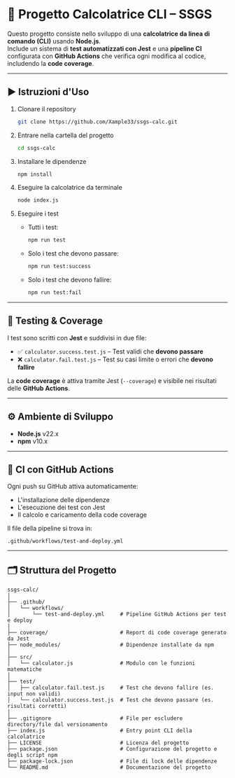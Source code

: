 
# 🧮 Progetto Calcolatrice CLI – SSGS

Questo progetto consiste nello sviluppo di una **calcolatrice da linea di comando (CLI)** usando **Node.js**.  
Include un sistema di **test automatizzati con Jest** e una **pipeline CI** configurata con **GitHub Actions** che verifica ogni modifica al codice, includendo la **code coverage**.

---

## ▶️ Istruzioni d'Uso

1. Clonare il repository  
   ```bash
   git clone https://github.com/Xample33/ssgs-calc.git
   ```

2. Entrare nella cartella del progetto  
   ```bash
   cd ssgs-calc
   ```

3. Installare le dipendenze  
   ```bash
   npm install
   ```

4. Eseguire la calcolatrice da terminale  
   ```bash
   node index.js
   ```

5. Eseguire i test  
   - Tutti i test:  
     ```bash
     npm run test
     ```
   - Solo i test che devono passare:  
     ```bash
     npm run test:success
     ```
   - Solo i test che devono fallire:  
     ```bash
     npm run test:fail
     ```

---

## 🧪 Testing & Coverage

I test sono scritti con **Jest** e suddivisi in due file:

- ✅ `calculator.success.test.js` – Test validi che **devono passare**
- ❌ `calculator.fail.test.js` – Test su casi limite o errori che **devono fallire**

La **code coverage** è attiva tramite Jest (`--coverage`) e visibile nei risultati delle **GitHub Actions**.

---

## ⚙️ Ambiente di Sviluppo

- **Node.js** v22.x  
- **npm** v10.x  

---

## 🔁 CI con GitHub Actions

Ogni push su GitHub attiva automaticamente:

- L'installazione delle dipendenze
- L'esecuzione dei test con Jest
- Il calcolo e caricamento della code coverage

Il file della pipeline si trova in:

```
.github/workflows/test-and-deploy.yml
```

---

## 🗂️ Struttura del Progetto

```
ssgs-calc/
│
├── .github/
│   └── workflows/
│       └── test-and-deploy.yml     # Pipeline GitHub Actions per test e deploy
│
├── coverage/                       # Report di code coverage generato da Jest
├── node_modules/                   # Dipendenze installate da npm
│
├── src/
│   └── calculator.js               # Modulo con le funzioni matematiche
│
├── test/
│   ├── calculator.fail.test.js     # Test che devono fallire (es. input non validi)
│   └── calculator.success.test.js  # Test che devono passare (es. risultati corretti)
│
├── .gitignore                      # File per escludere directory/file dal versionamento
├── index.js                        # Entry point CLI della calcolatrice
├── LICENSE                         # Licenza del progetto
├── package.json                    # Configurazione del progetto e degli script npm
├── package-lock.json               # File di lock delle dipendenze
└── README.md                       # Documentazione del progetto
```
